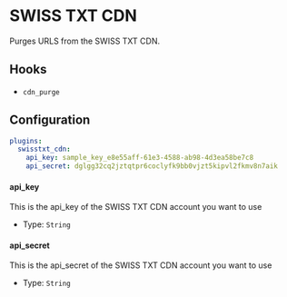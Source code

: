 SWISS TXT CDN
=============
Purges URLS from the SWISS TXT CDN.

Hooks
-----
- `cdn_purge`

Configuration
-------------
```yaml
plugins:
  swisstxt_cdn:
    api_key: sample_key_e8e55aff-61e3-4588-ab98-4d3ea58be7c8
    api_secret: dglgg32cq2jztqtpr6coclyfk9bb0vjzt5kipvl2fkmv8n7aik
```

#### api_key
This is the api_key of the SWISS TXT CDN account you want to use

- Type: `String`

#### api_secret
This is the api_secret of the SWISS TXT CDN account you want to use

- Type: `String`